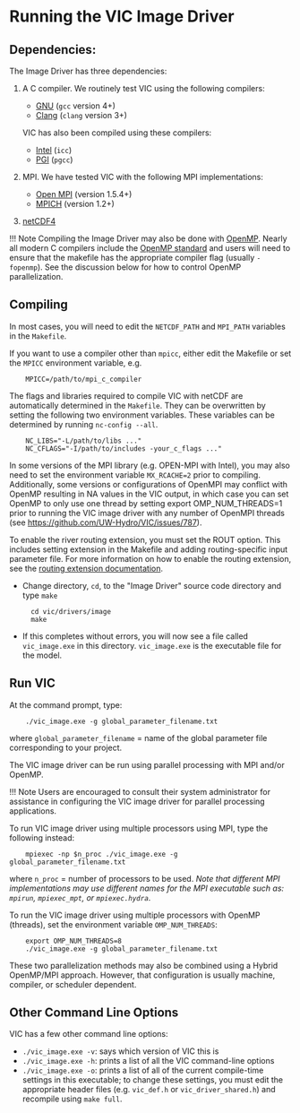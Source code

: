 # Running the VIC Image Driver

## Dependencies:
The Image Driver has three dependencies:

1. A C compiler.  We routinely test VIC using the following compilers:

    - [GNU](https://gcc.gnu.org/) (`gcc` version 4+)
    - [Clang](http://clang.llvm.org/) (`clang` version 3+)

    VIC has also been compiled using these compilers:

    - [Intel](https://software.intel.com/en-us/c-compilers) (`icc`)
    - [PGI](http://www.pgroup.com/) (`pgcc`)

2. MPI.  We have tested VIC with the following MPI implementations:
    - [Open MPI](http://www.open-mpi.org/) (version 1.5.4+)
    - [MPICH](http://www.mpich.org/) (version 1.2+)

3.  [netCDF4](http://www.unidata.ucar.edu/software/netcdf/)

!!! Note
    Compiling the Image Driver may also be done with [OpenMP](http://www.openmp.org/). Nearly all modern C compilers include the [OpenMP standard](http://www.openmp.org/resources/openmp-compilers/) and users will need to ensure that the makefile has the appropriate compiler flag (usually `-fopenmp`). See the discussion below for how to control OpenMP parallelization.

## Compiling
In most cases, you will need to edit the `NETCDF_PATH` and `MPI_PATH` variables in the `Makefile`.

If you want to use a compiler other than `mpicc`, either edit the Makefile or set the `MPICC` environment variable, e.g.

        MPICC=/path/to/mpi_c_compiler

The flags and libraries required to compile VIC with netCDF are automatically determined in the `Makefile`.  They can be overwritten by setting the following two environment variables.  These variables can be determined by running `nc-config --all`.

        NC_LIBS="-L/path/to/libs ..."
        NC_CFLAGS="-I/path/to/includes -your_c_flags ..."

In some versions of the MPI library (e.g. OPEN-MPI with Intel), you may also need to set the environment variable `MX_RCACHE=2` prior to compiling. Additionally, some versions or configurations of OpenMPI may conflict with OpenMP resulting in NA values in the VIC output, in which case you can set OpenMP to only use one thread by setting export OMP_NUM_THREADS=1 prior to running the VIC image driver with any number of OpenMPI threads (see https://github.com/UW-Hydro/VIC/issues/787).

To enable the river routing extension, you must set the ROUT option. This includes setting extension in the Makefile and adding routing-specific input parameter file. For more information on how to enable the routing extension, see the [routing extension documentation](Routing.md).

- Change directory, `cd`, to the "Image Driver" source code directory and type `make`

        cd vic/drivers/image
        make

- If this completes without errors, you will now see a file called `vic_image.exe` in this directory. `vic_image.exe` is the executable file for the model.

## Run VIC

At the command prompt, type:

        ./vic_image.exe -g global_parameter_filename.txt

where `global_parameter_filename` = name of the global parameter file corresponding to your project.

The VIC image driver can be run using parallel processing with MPI and/or OpenMP.

!!! Note
    Users are encouraged to consult their system administrator for assistance in configuring the VIC image driver for parallel processing applications.

To run VIC image driver using multiple processors using MPI, type the following instead:

        mpiexec -np $n_proc ./vic_image.exe -g global_parameter_filename.txt

where `n_proc` = number of processors to be used. *Note that different MPI implementations may use different names for the MPI executable such as: `mpirun`, `mpiexec_mpt`, or `mpiexec.hydra`*.

To run the VIC image driver using multiple processors with OpenMP (threads), set the environment variable `OMP_NUM_THREADS`:

        export OMP_NUM_THREADS=8
        ./vic_image.exe -g global_parameter_filename.txt

These two parallelization methods may also be combined using a Hybrid OpenMP/MPI approach. However, that configuration is usually machine, compiler, or scheduler dependent.

## Other Command Line Options

VIC has a few other command line options:

- `./vic_image.exe -v`: says which version of VIC this is
- `./vic_image.exe -h`: prints a list of all the VIC command-line options
- `./vic_image.exe -o`: prints a list of all of the current compile-time settings in this executable; to change these settings, you must edit the appropriate header files (e.g. `vic_def.h` or `vic_driver_shared.h`) and recompile using `make full`.

